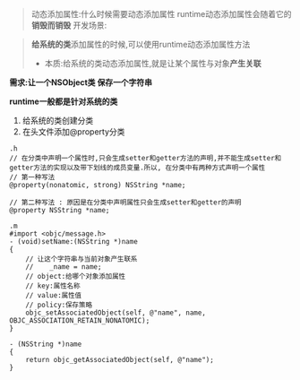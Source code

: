 >动态添加属性:什么时候需要动态添加属性
runtime动态添加属性会随着它的**销毁而销毁**
>开发场景:

>**给系统的类**添加属性的时候,可以使用runtime动态添加属性方法
> - 本质:给系统的类动态添加属性,就是让某个属性与对象**产生关联**

__需求:让一个NSObject类 保存一个字符串__

__runtime一般都是针对系统的类__

1. 给系统的类创建分类
2. 在头文件添加@property分类


```
.h
// 在分类中声明一个属性时,只会生成setter和getter方法的声明,并不能生成setter和getter方法的实现以及带下划线的成员变量.所以, 在分类中有两种方式声明一个属性
// 第一种写法
@property(nonatomic, strong) NSString *name;

// 第二种写法 : 原因是在分类中声明属性只会生成setter和getter的声明
@property NSString *name;

.m
#import <objc/message.h>
- (void)setName:(NSString *)name
{
    // 让这个字符串与当前对象产生联系
    //    _name = name;
    // object:给哪个对象添加属性
    // key:属性名称
    // value:属性值
    // policy:保存策略
    objc_setAssociatedObject(self, @"name", name, OBJC_ASSOCIATION_RETAIN_NONATOMIC);
}

- (NSString *)name
{
    return objc_getAssociatedObject(self, @"name");
}
```